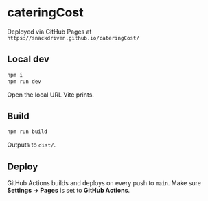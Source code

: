 # cateringCost

Deployed via GitHub Pages at `https://snackdriven.github.io/cateringCost/`

## Local dev
```bash
npm i
npm run dev
```
Open the local URL Vite prints.

## Build
```bash
npm run build
```
Outputs to `dist/`.

## Deploy
GitHub Actions builds and deploys on every push to `main`. Make sure **Settings → Pages** is set to **GitHub Actions**.
